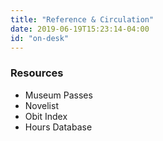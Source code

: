 ```yaml
---
title: "Reference & Circulation"
date: 2019-06-19T15:23:14-04:00
id: "on-desk"
---
```



<h3>Resources</h3>
<ul>
  <li>Museum Passes</li>
  <li>Novelist</li>
  <li>Obit Index</li>
  <li>Hours Database</li>
</ul>
